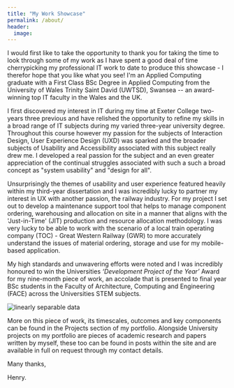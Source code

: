 ```yaml
---
title: "My Work Showcase"
permalink: /about/
header:
  image:
---
```


I would first like to take the opportunity to thank you for taking the time to look through some of my work as I have spent a good deal of time cherrypicking my professional IT work to date to produce this showcase - I therefor hope that you like what you see! I'm an Applied Computing graduate with a First Class BSc Degree in Applied Computing from the University of Wales Trinity Saint David (UWTSD), Swansea -- an award-winning top IT faculty in the Wales and the UK.

I first discovered my interest in IT during my time at Exeter College two-years three previous and have relished the opportunity to refine my skills in a broad range of IT subjects during my varied three-year university degree. Throughout this course however my passion for the subjects of Interaction Design, User Experience Design (UXD) was sparked and the broader subjects of Usability and Accessibility associated with this subject really drew me. I developed a real passion for the subject and an even greater appreciation of the continual struggles associated with such a such a broad concept as "system usability" and "design for all".

Unsurprisingly the themes of usability and user experience featured heavily within my third-year dissertation and I was incredibly lucky to partner my interest in UX with another passion, the railway industry. For my project I set out to develop a maintenance support tool that helps to manage component ordering, warehousing and allocation on site in a manner that aligns with the 'Just-in-Time' (JIT) production and resource allocation methodology. I was very lucky to be able to work with the scenario of a local train operating company (TOC) - Great Western Railway (GWR) to more accurately understand the issues of material ordering, storage and use for my mobile-based application.

My high standards and unwavering efforts were noted and I was incredibly honoured to win the Universities *‘Development Project of the Year’* Award for my nine-month piece of work, an accolade that is presented to final year BSc students in the Faculty of Architecture, Computing and Engineering (FACE) across the Universities STEM subjects.

<img src="{{ site.url }}{{ site.baseurl }}/images/project_demo_day_3.png" alt="linearly separable data">

More on this piece of work, its timescales, outcomes and key components can be found in the Projects section of my portfolio. Alongside University projects on my portfolio are pieces of academic research and papers written by myself, these too can be found in posts within the site and are available in full on request through my contact details.


Many thanks,


Henry.
